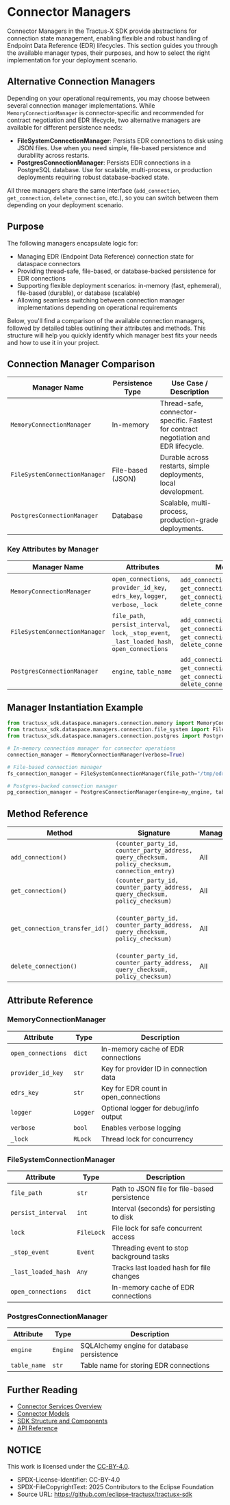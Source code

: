 <!--

Eclipse Tractus-X - Software Development KIT

Copyright (c) 2025 LKS Next
Copyright (c) 2025 Contributors to the Eclipse Foundation

See the NOTICE file(s) distributed with this work for additional
information regarding copyright ownership.

This work is made available under the terms of the
Creative Commons Attribution 4.0 International (CC-BY-4.0) license,
which is available at
https://creativecommons.org/licenses/by/4.0/legalcode.

SPDX-License-Identifier: CC-BY-4.0

-->

# Connector Managers

Connector Managers in the Tractus-X SDK provide abstractions for connection state management, enabling flexible and robust handling of Endpoint Data Reference (EDR) lifecycles. This section guides you through the available manager types, their purposes, and how to select the right implementation for your deployment scenario.

## Alternative Connection Managers

Depending on your operational requirements, you may choose between several connection manager implementations. While `MemoryConnectionManager` is connector-specific and recommended for contract negotiation and EDR lifecycle, two alternative managers are available for different persistence needs:

- **FileSystemConnectionManager**: Persists EDR connections to disk using JSON files. Use when you need simple, file-based persistence and durability across restarts.
- **PostgresConnectionManager**: Persists EDR connections in a PostgreSQL database. Use for scalable, multi-process, or production deployments requiring robust database-backed state.

All three managers share the same interface (`add_connection`, `get_connection`, `delete_connection`, etc.), so you can switch between them depending on your deployment scenario.

## Purpose


The following managers encapsulate logic for:

- Managing EDR (Endpoint Data Reference) connection state for dataspace connectors
- Providing thread-safe, file-based, or database-backed persistence for EDR connections
- Supporting flexible deployment scenarios: in-memory (fast, ephemeral), file-based (durable), or database (scalable)
- Allowing seamless switching between connection manager implementations depending on operational requirements

Below, you'll find a comparison of the available connection managers, followed by detailed tables outlining their attributes and methods. This structure will help you quickly identify which manager best fits your needs and how to use it in your project.

## Connection Manager Comparison

| Manager Name                  | Persistence Type | Use Case / Description                                                                                   |
|-------------------------------|------------------|----------------------------------------------------------------------------------------------------------|
| `MemoryConnectionManager`     | In-memory        | Thread-safe, connector-specific. Fastest for contract negotiation and EDR lifecycle.                     |
| `FileSystemConnectionManager` | File-based (JSON)| Durable across restarts, simple deployments, local development.                                          |
| `PostgresConnectionManager`   | Database         | Scalable, multi-process, production-grade deployments.                                                    |

### Key Attributes by Manager

| Manager Name                  | Attributes                                                                                  | Methods                                                                                                    |
|-------------------------------|---------------------------------------------------------------------------------------------|------------------------------------------------------------------------------------------------------------|
| `MemoryConnectionManager`     | `open_connections`, `provider_id_key`, `edrs_key`, `logger`, `verbose`, `_lock`             | `add_connection()`, `get_connection()`, `get_connection_transfer_id()`, `delete_connection()`               |
| `FileSystemConnectionManager` | `file_path`, `persist_interval`, `lock`, `_stop_event`, `_last_loaded_hash`, `open_connections` | `add_connection()`, `get_connection()`, `get_connection_transfer_id()`, `delete_connection()`               |
| `PostgresConnectionManager`   | `engine`, `table_name`                                                                      | `add_connection()`, `get_connection()`, `get_connection_transfer_id()`, `delete_connection()`               |

## Manager Instantiation Example

```python
from tractusx_sdk.dataspace.managers.connection.memory import MemoryConnectionManager
from tractusx_sdk.dataspace.managers.connection.file_system import FileSystemConnectionManager
from tractusx_sdk.dataspace.managers.connection.postgres import PostgresConnectionManager

# In-memory connection manager for connector operations
connection_manager = MemoryConnectionManager(verbose=True)

# File-based connection manager
fs_connection_manager = FileSystemConnectionManager(file_path="/tmp/edr_connections.json", persist_interval=60)

# Postgres-backed connection manager
pg_connection_manager = PostgresConnectionManager(engine=my_engine, table_name="edr_connections")
```

## Method Reference

| Method                        | Signature                                                                 | Manager(s)                    | Description                                                                                  |
|-------------------------------|--------------------------------------------------------------------------|-------------------------------|----------------------------------------------------------------------------------------------|
| `add_connection()`            | `(counter_party_id, counter_party_address, query_checksum, policy_checksum, connection_entry)` | All                            | Adds a new EDR connection                                                                   |
| `get_connection()`            | `(counter_party_id, counter_party_address, query_checksum, policy_checksum)`                  | All                            | Retrieves an EDR connection                                                                 |
| `get_connection_transfer_id()`| `(counter_party_id, counter_party_address, query_checksum, policy_checksum)`                  | All                            | Gets the transfer process ID for a connection                                               |
| `delete_connection()`         | `(counter_party_id, counter_party_address, query_checksum, policy_checksum)`                  | All                            | Deletes an EDR connection     |

## Attribute Reference

### MemoryConnectionManager

| Attribute              | Type      | Description                                      |
|------------------------|-----------|--------------------------------------------------|
| `open_connections`     | `dict`    | In-memory cache of EDR connections               |
| `provider_id_key`      | `str`     | Key for provider ID in connection data           |
| `edrs_key`             | `str`     | Key for EDR count in open_connections            |
| `logger`               | `Logger`  | Optional logger for debug/info output            |
| `verbose`              | `bool`    | Enables verbose logging                          |
| `_lock`                | `RLock`   | Thread lock for concurrency                      |

### FileSystemConnectionManager

| Attribute              | Type      | Description                                      |
|------------------------|-----------|--------------------------------------------------|
| `file_path`            | `str`     | Path to JSON file for file-based persistence     |
| `persist_interval`     | `int`     | Interval (seconds) for persisting to disk        |
| `lock`                 | `FileLock`| File lock for safe concurrent access             |
| `_stop_event`          | `Event`   | Threading event to stop background tasks         |
| `_last_loaded_hash`    | `Any`     | Tracks last loaded hash for file changes         |
| `open_connections`     | `dict`    | In-memory cache of EDR connections               |

### PostgresConnectionManager

| Attribute              | Type      | Description                                      |
|------------------------|-----------|--------------------------------------------------|
| `engine`               | `Engine`  | SQLAlchemy engine for database persistence       |
| `table_name`           | `str`     | Table name for storing EDR connections           |

## Further Reading

- [Connector Services Overview](services.md)
- [Connector Models](models.md)
- [SDK Structure and Components](../../sdk-structure-and-components.md)
- [API Reference](https://eclipse-tractusx.github.io/api-hub/)

## NOTICE

This work is licensed under the [CC-BY-4.0](https://creativecommons.org/licenses/by/4.0/legalcode).

- SPDX-License-Identifier: CC-BY-4.0
- SPDX-FileCopyrightText: 2025 Contributors to the Eclipse Foundation
- Source URL: https://github.com/eclipse-tractusx/tractusx-sdk
